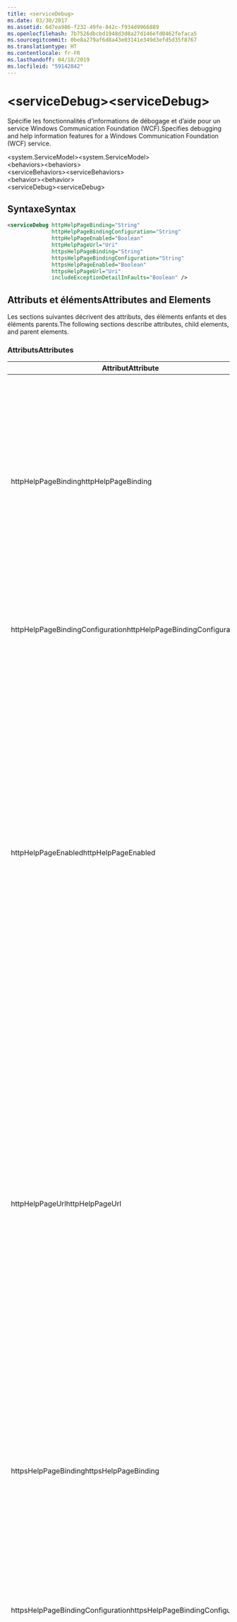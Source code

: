 ```yaml
---
title: <serviceDebug>
ms.date: 03/30/2017
ms.assetid: 6d7ea986-f232-49fe-842c-f934d9966889
ms.openlocfilehash: 7b7526dbcbd1948d3d8a27d146efd0462fefaca5
ms.sourcegitcommit: 0be8a279af6d8a43e03141e349d3efd5d35f8767
ms.translationtype: HT
ms.contentlocale: fr-FR
ms.lasthandoff: 04/18/2019
ms.locfileid: "59142842"
---
```

# <a name="servicedebug"></a><span data-ttu-id="b8493-101">\<serviceDebug></span><span class="sxs-lookup"><span data-stu-id="b8493-101">\<serviceDebug></span></span>
<span data-ttu-id="b8493-102">Spécifie les fonctionnalités d’informations de débogage et d’aide pour un service Windows Communication Foundation (WCF).</span><span class="sxs-lookup"><span data-stu-id="b8493-102">Specifies debugging and help information features for a Windows Communication Foundation (WCF) service.</span></span>  
  
 <span data-ttu-id="b8493-103">\<system.ServiceModel></span><span class="sxs-lookup"><span data-stu-id="b8493-103">\<system.ServiceModel></span></span>  
<span data-ttu-id="b8493-104">\<behaviors></span><span class="sxs-lookup"><span data-stu-id="b8493-104">\<behaviors></span></span>  
<span data-ttu-id="b8493-105">\<serviceBehaviors></span><span class="sxs-lookup"><span data-stu-id="b8493-105">\<serviceBehaviors></span></span>  
<span data-ttu-id="b8493-106">\<behavior></span><span class="sxs-lookup"><span data-stu-id="b8493-106">\<behavior></span></span>  
<span data-ttu-id="b8493-107">\<serviceDebug></span><span class="sxs-lookup"><span data-stu-id="b8493-107">\<serviceDebug></span></span>  
  
## <a name="syntax"></a><span data-ttu-id="b8493-108">Syntaxe</span><span class="sxs-lookup"><span data-stu-id="b8493-108">Syntax</span></span>  
  
```xml  
<serviceDebug httpHelpPageBinding="String"
              httpHelpPageBindingConfiguration="String"
              httpHelpPageEnabled="Boolean"
              httpHelpPageUrl="Uri"
              httpsHelpPageBinding="String"
              httpsHelpPageBindingConfiguration="String"
              httpsHelpPageEnabled="Boolean"
              httpsHelpPageUrl="Uri"
              includeExceptionDetailInFaults="Boolean" />
```  
  
## <a name="attributes-and-elements"></a><span data-ttu-id="b8493-109">Attributs et éléments</span><span class="sxs-lookup"><span data-stu-id="b8493-109">Attributes and Elements</span></span>  
 <span data-ttu-id="b8493-110">Les sections suivantes décrivent des attributs, des éléments enfants et des éléments parents.</span><span class="sxs-lookup"><span data-stu-id="b8493-110">The following sections describe attributes, child elements, and parent elements.</span></span>  
  
### <a name="attributes"></a><span data-ttu-id="b8493-111">Attributs</span><span class="sxs-lookup"><span data-stu-id="b8493-111">Attributes</span></span>  
  
|<span data-ttu-id="b8493-112">Attribut</span><span class="sxs-lookup"><span data-stu-id="b8493-112">Attribute</span></span>|<span data-ttu-id="b8493-113">Description</span><span class="sxs-lookup"><span data-stu-id="b8493-113">Description</span></span>|  
|---------------|-----------------|  
|<span data-ttu-id="b8493-114">httpHelpPageBinding</span><span class="sxs-lookup"><span data-stu-id="b8493-114">httpHelpPageBinding</span></span>|<span data-ttu-id="b8493-115">Valeur de chaîne qui spécifie le type de liaison à utiliser lorsque le protocole HTTP permet d’accéder à la page d’aide du service.</span><span class="sxs-lookup"><span data-stu-id="b8493-115">A string value that specifies the type of binding to be used when HTTP is utilized to access the service help page.</span></span><br /><br /> <span data-ttu-id="b8493-116">La prise en charge n'est assurée que pour les liaisons comportant des éléments de liaison internes qui prennent en charge <xref:System.ServiceModel.Channels.IReplyChannel?displayProperty=nameWithType>.</span><span class="sxs-lookup"><span data-stu-id="b8493-116">Only bindings with inner binding elements that support <xref:System.ServiceModel.Channels.IReplyChannel?displayProperty=nameWithType> will be supported.</span></span> <span data-ttu-id="b8493-117">En outre, la propriété <xref:System.ServiceModel.Channels.MessageVersion?displayProperty=nameWithType> de la liaison doit être <xref:System.ServiceModel.Channels.MessageVersion.None?displayProperty=nameWithType>.</span><span class="sxs-lookup"><span data-stu-id="b8493-117">Additionally, the <xref:System.ServiceModel.Channels.MessageVersion?displayProperty=nameWithType> property of the binding must be <xref:System.ServiceModel.Channels.MessageVersion.None?displayProperty=nameWithType>.</span></span>|  
|<span data-ttu-id="b8493-118">httpHelpPageBindingConfiguration</span><span class="sxs-lookup"><span data-stu-id="b8493-118">httpHelpPageBindingConfiguration</span></span>|<span data-ttu-id="b8493-119">Chaîne qui définit le nom de la liaison spécifiée dans l'attribut `httpHelpPageBinding`, qui fait référence aux informations de configuration supplémentaires de cette liaison.</span><span class="sxs-lookup"><span data-stu-id="b8493-119">A string that specifies the name of the binding that is specified in the `httpHelpPageBinding` attribute, which references to the additional configuration information of this binding.</span></span> <span data-ttu-id="b8493-120">Le même nom doit être défini dans la section `<bindings>`.</span><span class="sxs-lookup"><span data-stu-id="b8493-120">The same name must be defined in the `<bindings>` section.</span></span>|  
|<span data-ttu-id="b8493-121">httpHelpPageEnabled</span><span class="sxs-lookup"><span data-stu-id="b8493-121">httpHelpPageEnabled</span></span>|<span data-ttu-id="b8493-122">Valeur booléenne qui contrôle si WCF publie une page d’aide HTML à l’adresse spécifiée par la `httpHelpPageUrl` attribut.</span><span class="sxs-lookup"><span data-stu-id="b8493-122">A Boolean value that controls whether WCF publishes an HTML help page at the address specified by the `httpHelpPageUrl` attribute.</span></span> <span data-ttu-id="b8493-123">La valeur par défaut est `true`.</span><span class="sxs-lookup"><span data-stu-id="b8493-123">The default is `true`.</span></span><br /><br /> <span data-ttu-id="b8493-124">Vous pouvez affecter la valeur `false` à cette propriété pour désactiver la publication d'une page d'aide HTML visible par les navigateurs HTML.</span><span class="sxs-lookup"><span data-stu-id="b8493-124">You can set this property to `false` to disable the publication of an HTML help page visible to HTML browsers.</span></span><br /><br /> <span data-ttu-id="b8493-125">Pour vous assurer que la page d'aide HTML est publiée à l'emplacement contrôlé par l'attribut `httpHelpPageUrl`, vous devez affecter la valeur `true` à cet attribut.</span><span class="sxs-lookup"><span data-stu-id="b8493-125">To ensure the HTML help page is published at the location controlled by the `httpHelpPageUrl` attribute, you must set this attribute to `true`.</span></span> <span data-ttu-id="b8493-126">L'une des conditions suivantes doit également être remplie :</span><span class="sxs-lookup"><span data-stu-id="b8493-126">In addition, one of the following conditions must also be met:</span></span><br /><br /> <span data-ttu-id="b8493-127">-Le `httpHelpPageUrl` attribut est une adresse absolue qui prend en charge le schéma de protocole HTTP.</span><span class="sxs-lookup"><span data-stu-id="b8493-127">-   The `httpHelpPageUrl` attribute is an absolute address that supports the HTTP protocol scheme.</span></span><br /><span data-ttu-id="b8493-128">-Est une adresse de base pour le service qui prend en charge le schéma de protocole HTTP.</span><span class="sxs-lookup"><span data-stu-id="b8493-128">-   There is a base address for the service that supports the HTTP protocol scheme.</span></span><br /><br /> <span data-ttu-id="b8493-129">Bien qu'une exception soit levée si une adresse absolue qui ne prend pas en charge le schéma de protocole HTTP est assignée à l'attribut `httpHelpPageUrl`, tout autre scénario dans lequel aucun des critères précédents n'est rempli ne lève pas d'exception et ne génère aucune page d'aide HTML.</span><span class="sxs-lookup"><span data-stu-id="b8493-129">Although an exception is thrown if an absolute address that does not support the HTTP protocol scheme is assigned to the `httpHelpPageUrl` attribute, any other scenario in which neither of the preceding criteria is met results in no exception and no HTML help page.</span></span>|  
|<span data-ttu-id="b8493-130">httpHelpPageUrl</span><span class="sxs-lookup"><span data-stu-id="b8493-130">httpHelpPageUrl</span></span>|<span data-ttu-id="b8493-131">URI qui spécifie l'URL basée sur HTTP relative ou absolue du fichier d'aide HTML personnalisé que l'utilisateur consulte lorsque le point de terminaison est affiché à l'aide d'un navigateur HTML.</span><span class="sxs-lookup"><span data-stu-id="b8493-131">A URI that specifies the relative or absolute HTTP-based URL of the custom HTML help file the user sees when the endpoint is viewed using an HTML browser.</span></span><br /><br /> <span data-ttu-id="b8493-132">Vous pouvez utiliser cet attribut pour activer l'utilisation d'un fichier d'aide HTML personnalisé retourné par une requête HTTP/Get, à partir d'un navigateur HTML par exemple.</span><span class="sxs-lookup"><span data-stu-id="b8493-132">You can use this attribute to enable the use of a custom HTML help file that is returned from an HTTP/Get request, for example, from an HTML browser.</span></span> <span data-ttu-id="b8493-133">L'emplacement du fichier d'aide HTML est résolu comme suit.</span><span class="sxs-lookup"><span data-stu-id="b8493-133">The location of the HTML help file is resolved as follows.</span></span><br /><br /> <span data-ttu-id="b8493-134">1.  Si la valeur de cet attribut est une adresse relative, l'emplacement du fichier d'aide HTML correspond à la valeur de l'adresse de base du service qui prend en charge les requêtes HTTP, plus la valeur de cette propriété.</span><span class="sxs-lookup"><span data-stu-id="b8493-134">1.  If the value of this attribute is a relative address, the location of the HTML help file is the value of the service base address that supports HTTP requests, plus this property value.</span></span><br /><span data-ttu-id="b8493-135">2.  Si la valeur de cet attribut est une adresse absolue et prend en charge les requêtes HTTP, l'emplacement du fichier d'aide HTML correspond à la valeur de cette propriété.</span><span class="sxs-lookup"><span data-stu-id="b8493-135">2.  If the value of this attribute is an absolute address and supports HTTP requests, the location of the HTML help file is the value of this property.</span></span><br /><span data-ttu-id="b8493-136">3.  Si la valeur de cet attribut est absolue mais ne prend pas en charge les requêtes HTTP, une exception est levée.</span><span class="sxs-lookup"><span data-stu-id="b8493-136">3.  If the value of this attribute is absolute but does not support HTTP requests, an exception is thrown.</span></span><br /><br /> <span data-ttu-id="b8493-137">Cet attribut est valide uniquement lorsque le `httpHelpPageEnabled` attribut est `true`.</span><span class="sxs-lookup"><span data-stu-id="b8493-137">This attribute is valid only when the `httpHelpPageEnabled` attribute is `true`.</span></span>|  
|<span data-ttu-id="b8493-138">httpsHelpPageBinding</span><span class="sxs-lookup"><span data-stu-id="b8493-138">httpsHelpPageBinding</span></span>|<span data-ttu-id="b8493-139">Valeur de chaîne qui spécifie le type de liaison à utiliser lorsque le protocole HTTPS permet d’accéder à la page d’aide du service.</span><span class="sxs-lookup"><span data-stu-id="b8493-139">A string value that specifies the type of binding to be used when HTTPS is utilized to access the service help page.</span></span><br /><br /> <span data-ttu-id="b8493-140">La prise en charge n'est assurée que pour les liaisons comportant des éléments de liaison internes qui prennent en charge <xref:System.ServiceModel.Channels.IReplyChannel>.</span><span class="sxs-lookup"><span data-stu-id="b8493-140">Only bindings with inner binding elements that support <xref:System.ServiceModel.Channels.IReplyChannel> will be supported.</span></span> <span data-ttu-id="b8493-141">En outre, la propriété <xref:System.ServiceModel.Channels.MessageVersion?displayProperty=nameWithType> de la liaison doit être <xref:System.ServiceModel.Channels.MessageVersion.None?displayProperty=nameWithType>.</span><span class="sxs-lookup"><span data-stu-id="b8493-141">Additionally, the <xref:System.ServiceModel.Channels.MessageVersion?displayProperty=nameWithType> property of the binding must be <xref:System.ServiceModel.Channels.MessageVersion.None?displayProperty=nameWithType>.</span></span>|  
|<span data-ttu-id="b8493-142">httpsHelpPageBindingConfiguration</span><span class="sxs-lookup"><span data-stu-id="b8493-142">httpsHelpPageBindingConfiguration</span></span>|<span data-ttu-id="b8493-143">Chaîne qui définit le nom de la liaison spécifiée dans l'attribut `httpsHelpPageBinding`, qui fait référence aux informations de configuration supplémentaires de cette liaison.</span><span class="sxs-lookup"><span data-stu-id="b8493-143">A string that specifies the name of the binding that is specified in the `httpsHelpPageBinding` attribute, which references to the additional configuration information of this binding.</span></span> <span data-ttu-id="b8493-144">Le même nom doit être défini dans la section `<bindings>`.</span><span class="sxs-lookup"><span data-stu-id="b8493-144">The same name must be defined in the `<bindings>` section.</span></span>|  
|<span data-ttu-id="b8493-145">httpsHelpPageEnabled</span><span class="sxs-lookup"><span data-stu-id="b8493-145">httpsHelpPageEnabled</span></span>|<span data-ttu-id="b8493-146">Valeur booléenne qui contrôle si WCF publie une page d’aide HTML à l’adresse spécifiée par la `httpsHelpPageUrl` attribut.</span><span class="sxs-lookup"><span data-stu-id="b8493-146">A Boolean value that controls whether WCF publishes an HTML help page at the address specified by the `httpsHelpPageUrl` attribute.</span></span> <span data-ttu-id="b8493-147">La valeur par défaut est `true`.</span><span class="sxs-lookup"><span data-stu-id="b8493-147">The default is `true`.</span></span><br /><br /> <span data-ttu-id="b8493-148">Vous pouvez affecter la valeur `false` à cette propriété pour désactiver la publication d'une page d'aide HTML visible par les navigateurs HTML.</span><span class="sxs-lookup"><span data-stu-id="b8493-148">You can set this property to `false` to disable the publication of an HTML help page visible to HTML browsers.</span></span><br /><br /> <span data-ttu-id="b8493-149">Pour vous assurer que la page d'aide HTML est publiée à l'emplacement contrôlé par l'attribut `httpsHelpPageUrl`, vous devez affecter la valeur `true` à cet attribut.</span><span class="sxs-lookup"><span data-stu-id="b8493-149">To ensure the HTML help page is published at the location controlled by the `httpsHelpPageUrl` attribute, you must set this attribute to `true`.</span></span> <span data-ttu-id="b8493-150">L'une des conditions suivantes doit également être remplie :</span><span class="sxs-lookup"><span data-stu-id="b8493-150">In addition, one of the following conditions must also be met:</span></span><br /><br /> <span data-ttu-id="b8493-151">-Le `httpsHelpPageUrl` attribut est une adresse absolue qui prend en charge le schéma de protocole HTTPS.</span><span class="sxs-lookup"><span data-stu-id="b8493-151">-   The `httpsHelpPageUrl` attribute is an absolute address that supports the HTTPS protocol scheme.</span></span><br /><span data-ttu-id="b8493-152">-Est une adresse de base pour le service qui prend en charge le schéma de protocole HTTPS.</span><span class="sxs-lookup"><span data-stu-id="b8493-152">-   There is a base address for the service that supports the HTTPS protocol scheme.</span></span><br /><br /> <span data-ttu-id="b8493-153">Bien qu'une exception soit levée si une adresse absolue qui ne prend pas en charge le schéma de protocole HTTPS est assignée à l'attribut `httpsHelpPageUrl`, tout autre scénario dans lequel aucun des critères précédents n'est rempli ne lève pas d'exception et ne génère aucune page d'aide HTML.</span><span class="sxs-lookup"><span data-stu-id="b8493-153">Although an exception is thrown if an absolute address that does not support the HTTPS protocol scheme is assigned to the `httpsHelpPageUrl` attribute, any other scenario in which neither of the preceding criteria is met results in no exception and no HTML help page.</span></span>|  
|<span data-ttu-id="b8493-154">httpsHelpPageUrl</span><span class="sxs-lookup"><span data-stu-id="b8493-154">httpsHelpPageUrl</span></span>|<span data-ttu-id="b8493-155">URI qui spécifie l'URL basée sur HTTPS relative ou absolue du fichier d'aide HTML personnalisé que l'utilisateur consulte lorsque le point de terminaison est affiché à l'aide d'un navigateur HTML.</span><span class="sxs-lookup"><span data-stu-id="b8493-155">A URI that specifies the relative or absolute HTTPS-based URL of the custom HTML help file the user sees when the endpoint is viewed using an HTML browser.</span></span><br /><br /> <span data-ttu-id="b8493-156">Vous pouvez utiliser cet attribut pour activer l'utilisation d'un fichier d'aide HTML personnalisé retourné par une requête HTTPS/Get, à partir d'un navigateur HTML par exemple.</span><span class="sxs-lookup"><span data-stu-id="b8493-156">You can use this attribute to enable the use of a custom HTML help file that is returned from an HTTPS/Get request, for example, from an HTML browser.</span></span> <span data-ttu-id="b8493-157">L'emplacement du fichier d'aide HTML est résolu comme suit :</span><span class="sxs-lookup"><span data-stu-id="b8493-157">The location of the HTML help file is resolved as follows:</span></span><br /><br /> <span data-ttu-id="b8493-158">-Si la valeur de cette propriété est une adresse relative, l’emplacement du fichier d’aide HTML est la valeur de l’adresse de base de service qui prend en charge les requêtes HTTPS, ainsi que la valeur de cette propriété.</span><span class="sxs-lookup"><span data-stu-id="b8493-158">-   If the value of this property is a relative address, the location of the HTML help file is the value of the service base address that supports HTTPS requests, plus this property value.</span></span><br /><span data-ttu-id="b8493-159">-Si la valeur de cette propriété est une adresse absolue et prend en charge les requêtes HTTPS, l’emplacement du fichier d’aide HTML est la valeur de cette propriété.</span><span class="sxs-lookup"><span data-stu-id="b8493-159">-   If the value of this property is an absolute address and supports HTTPS requests, the location of the HTML help file is the value of this property.</span></span><br /><span data-ttu-id="b8493-160">-Si la valeur de cette propriété est absolue mais ne prend pas en charge les requêtes HTTPS, une exception est levée.</span><span class="sxs-lookup"><span data-stu-id="b8493-160">-   If the value of this property is absolute but does not support HTTPS requests, an exception is thrown.</span></span><br /><br /> <span data-ttu-id="b8493-161">Cet attribut est valide uniquement lorsque le `httpHelpPageEnabled` attribut est `true`.</span><span class="sxs-lookup"><span data-stu-id="b8493-161">This attribute is valid only when the `httpHelpPageEnabled` attribute is `true`.</span></span>|  
|<span data-ttu-id="b8493-162">includeExceptionDetailInFaults</span><span class="sxs-lookup"><span data-stu-id="b8493-162">includeExceptionDetailInFaults</span></span>|<span data-ttu-id="b8493-163">Valeur qui spécifie si des informations sur les exceptions managées doivent être incluses dans les informations sur les erreurs SOAP retournées au client à des fins de débogage.</span><span class="sxs-lookup"><span data-stu-id="b8493-163">A value that specifies whether to include managed exception information in the detail of SOAP faults returned to the client for debugging purposes.</span></span> <span data-ttu-id="b8493-164">La valeur par défaut est `false`.</span><span class="sxs-lookup"><span data-stu-id="b8493-164">The default is `false`.</span></span><br /><br /> <span data-ttu-id="b8493-165">Si vous affectez par programme la valeur `true` à l'attribut, vous pouvez activer le flux d'informations sur les exceptions managées pour le client à des fins de débogage, ainsi que la publication de fichiers d'informations HTML pour les utilisateurs qui parcourent le service avec un navigateur Web.</span><span class="sxs-lookup"><span data-stu-id="b8493-165">If you set this attribute to `true`, you can enable the flow of managed exception information to the client for debugging purposes, as well as the publication of HTML information files for users browsing the service in Web browsers.</span></span> <span data-ttu-id="b8493-166">**Attention :**  Le retour des informations sur les exceptions managées aux clients peut entraîner un problème de sécurité.</span><span class="sxs-lookup"><span data-stu-id="b8493-166">**Caution:**  Returning managed exception information to clients  can be a security risk.</span></span> <span data-ttu-id="b8493-167">En effet, les détails de l'exception exposent des informations relatives à l'implémentation d'un service interne qui peuvent être utilisées par des clients non autorisés.</span><span class="sxs-lookup"><span data-stu-id="b8493-167">This is because exception details expose information about the internal service implementation that could be used by unauthorized clients.</span></span>|  
  
### <a name="child-elements"></a><span data-ttu-id="b8493-168">Éléments enfants</span><span class="sxs-lookup"><span data-stu-id="b8493-168">Child Elements</span></span>  
 <span data-ttu-id="b8493-169">Aucun.</span><span class="sxs-lookup"><span data-stu-id="b8493-169">None.</span></span>  
  
### <a name="parent-elements"></a><span data-ttu-id="b8493-170">Éléments parents</span><span class="sxs-lookup"><span data-stu-id="b8493-170">Parent Elements</span></span>  
  
|<span data-ttu-id="b8493-171">Élément</span><span class="sxs-lookup"><span data-stu-id="b8493-171">Element</span></span>|<span data-ttu-id="b8493-172">Description</span><span class="sxs-lookup"><span data-stu-id="b8493-172">Description</span></span>|  
|-------------|-----------------|  
|[<span data-ttu-id="b8493-173">\<behavior></span><span class="sxs-lookup"><span data-stu-id="b8493-173">\<behavior></span></span>](../../../../../docs/framework/configure-apps/file-schema/wcf/behavior-of-endpointbehaviors.md)|<span data-ttu-id="b8493-174">Spécifie un élément de comportement.</span><span class="sxs-lookup"><span data-stu-id="b8493-174">Specifies a behavior element.</span></span>|  
  
## <a name="remarks"></a><span data-ttu-id="b8493-175">Notes</span><span class="sxs-lookup"><span data-stu-id="b8493-175">Remarks</span></span>  
 <span data-ttu-id="b8493-176">Paramètre `includeExceptionDetailInFaults` à `true` permet au service de retourner toute exception levée par le code d’application même si l’exception n’est pas déclarée à l’aide de la <xref:System.ServiceModel.FaultContractAttribute>.</span><span class="sxs-lookup"><span data-stu-id="b8493-176">Setting `includeExceptionDetailInFaults` to `true` allows the service to return any exception that is thrown by the application code even if the exception is not declared using the <xref:System.ServiceModel.FaultContractAttribute>.</span></span> <span data-ttu-id="b8493-177">Ce paramètre est utile lors du débogage de cas où le serveur lève une exception inattendue.</span><span class="sxs-lookup"><span data-stu-id="b8493-177">This setting is useful when debugging cases where the server is throwing an unexpected exception.</span></span> <span data-ttu-id="b8493-178">Avec cet attribut, un formulaire sérialisé de l'exception inconnue est retourné et vous pouvez consulter plus de détails de l'exception.</span><span class="sxs-lookup"><span data-stu-id="b8493-178">By using this attribute, a serialized form of the unknown exception is returned and you can examine more details of the exception.</span></span>  
  
> [!CAUTION]
>  <span data-ttu-id="b8493-179">Le retour d'informations sur les exceptions managées aux clients peut constituer un problème de sécurité, car les détails d'exception exposent des informations relatives à l'implémentation de service interne que des clients non autorisés pourraient utiliser.</span><span class="sxs-lookup"><span data-stu-id="b8493-179">Returning managed exception information to clients can be a security risk because exception details expose information about the internal service implementation that could be used by unauthorized clients.</span></span> <span data-ttu-id="b8493-180">En raison des risques de sécurité encourus, il est fortement recommandé de n'utiliser cette méthode que dans le cadre de scénarios de débogage contrôlés.</span><span class="sxs-lookup"><span data-stu-id="b8493-180">Because of the security issues involved, it is strongly recommended that you only do so in controlled debugging scenarios.</span></span> <span data-ttu-id="b8493-181">Vous devez affecter la valeur `includeExceptionDetailInFaults` à `false` lors du déploiement de l'application.</span><span class="sxs-lookup"><span data-stu-id="b8493-181">You should set `includeExceptionDetailInFaults` to `false` when deploying your application.</span></span>  
  
 <span data-ttu-id="b8493-182">Pour plus d’informations sur les problèmes de sécurité liés aux exceptions managées, consultez [spécification et gestion des erreurs dans les contrats et Services](../../../../../docs/framework/wcf/specifying-and-handling-faults-in-contracts-and-services.md).</span><span class="sxs-lookup"><span data-stu-id="b8493-182">For details about the security issues related to managed exception, see [Specifying and Handling Faults in Contracts and Services](../../../../../docs/framework/wcf/specifying-and-handling-faults-in-contracts-and-services.md).</span></span> <span data-ttu-id="b8493-183">Pour obtenir un exemple de code, consultez [comportement de débogage de Service](../../../../../docs/framework/wcf/samples/service-debug-behavior.md).</span><span class="sxs-lookup"><span data-stu-id="b8493-183">For a code sample, see [Service Debug Behavior](../../../../../docs/framework/wcf/samples/service-debug-behavior.md).</span></span>  
  
 <span data-ttu-id="b8493-184">Vous pouvez également définir `httpsHelpPageEnabled` et `httpsHelpPageUrl` pour activer ou désactiver la page d'aide.</span><span class="sxs-lookup"><span data-stu-id="b8493-184">You can also set `httpsHelpPageEnabled` and `httpsHelpPageUrl` to enable or disable the help page.</span></span> <span data-ttu-id="b8493-185">Chaque service peut éventuellement exposer une page d'aide qui contient des informations sur le service, et notamment le point de terminaison permettant d'obtenir le WSDL pour le service.</span><span class="sxs-lookup"><span data-stu-id="b8493-185">Each service can optionally expose a help page that contains information about the service including the endpoint to get WSDL for the service.</span></span> <span data-ttu-id="b8493-186">Pour ce faire, affectez `httpHelpPageEnabled` à `true`.</span><span class="sxs-lookup"><span data-stu-id="b8493-186">This can be enabled by setting `httpHelpPageEnabled` to `true`.</span></span> <span data-ttu-id="b8493-187">Cela permet de retourner la page d'aide dans une demande GET à l'adresse de base du service.</span><span class="sxs-lookup"><span data-stu-id="b8493-187">This enables the help page to be returned to a GET request to the base address of the service.</span></span> <span data-ttu-id="b8493-188">Pour modifier cette adresse, définissez l'attribut `httpHelpPageUrl`.</span><span class="sxs-lookup"><span data-stu-id="b8493-188">You can change this address by setting the `httpHelpPageUrl` attribute.</span></span> <span data-ttu-id="b8493-189">En outre, vous pouvez faire sécuriser cette procédure en utilisant HTTPS au lieu de HTTP.</span><span class="sxs-lookup"><span data-stu-id="b8493-189">In addition, you can make this secure by using HTTPS instead of HTTP.</span></span>  
  
 <span data-ttu-id="b8493-190">Les attributs facultatifs `httpHelpPageBinding` et `httpHelpPageBinding` vous permettent de configurer les liaisons utilisées pour accéder à la page Web du service.</span><span class="sxs-lookup"><span data-stu-id="b8493-190">The optional `httpHelpPageBinding` and `httpHelpPageBinding` attributes allow you to configure the bindings used to access the service web page.</span></span> <span data-ttu-id="b8493-191">S’ils ne sont pas spécifiés, les liaisons par défaut (`HttpTransportBindingElement` dans le cas de HTTP et `HttpsTransportBindingElement` dans le cas de HTTPS) sont utilisées pour accéder à la page d’aide du service.</span><span class="sxs-lookup"><span data-stu-id="b8493-191">If they are not specified, the default bindings (`HttpTransportBindingElement`, in the case of HTTP and `HttpsTransportBindingElement`, in the case of HTTPS) are used for service help page access as appropriate.</span></span> <span data-ttu-id="b8493-192">Notez que vous ne pouvez pas utiliser ces attributs avec les liaisons WCF intégrées.</span><span class="sxs-lookup"><span data-stu-id="b8493-192">Notice that you cannot use these attributes with the built-in WCF bindings.</span></span> <span data-ttu-id="b8493-193">Seules les liaisons avec des éléments de liaison internes qui prennent en charge xref:System.ServiceModel.Channels.IReplyChannel > sera pris en charge.</span><span class="sxs-lookup"><span data-stu-id="b8493-193">Only bindings with inner binding elements that support xref:System.ServiceModel.Channels.IReplyChannel> will be supported.</span></span> <span data-ttu-id="b8493-194">En outre, la propriété <xref:System.ServiceModel.Channels.MessageVersion?displayProperty=nameWithType> de la liaison doit être <xref:System.ServiceModel.Channels.MessageVersion.None?displayProperty=nameWithType>.</span><span class="sxs-lookup"><span data-stu-id="b8493-194">Additionally, the <xref:System.ServiceModel.Channels.MessageVersion?displayProperty=nameWithType> property of the binding must be <xref:System.ServiceModel.Channels.MessageVersion.None?displayProperty=nameWithType>.</span></span>  
  
## <a name="see-also"></a><span data-ttu-id="b8493-195">Voir aussi</span><span class="sxs-lookup"><span data-stu-id="b8493-195">See also</span></span>

- <xref:System.ServiceModel.Configuration.ServiceDebugElement>
- <xref:System.ServiceModel.Description.ServiceDebugBehavior>
- [<span data-ttu-id="b8493-196">Spécification et gestion des erreurs dans les contrats et les services</span><span class="sxs-lookup"><span data-stu-id="b8493-196">Specifying and Handling Faults in Contracts and Services</span></span>](../../../../../docs/framework/wcf/specifying-and-handling-faults-in-contracts-and-services.md)
- [<span data-ttu-id="b8493-197">Gestion des exceptions et des erreurs</span><span class="sxs-lookup"><span data-stu-id="b8493-197">Handling Exceptions and Faults</span></span>](../../../../../docs/framework/wcf/extending/handling-exceptions-and-faults.md)
- [<span data-ttu-id="b8493-198">Comportement de débogage de service</span><span class="sxs-lookup"><span data-stu-id="b8493-198">Service Debug Behavior</span></span>](../../../../../docs/framework/wcf/samples/service-debug-behavior.md)
